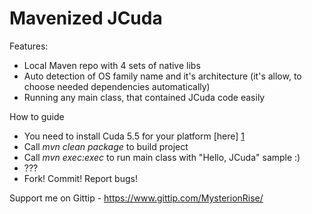 Mavenized JCuda
============

Features:

* Local Maven repo with 4 sets of native libs
* Auto detection of OS family name and it's architecture (it's allow, to choose needed dependencies automatically)
* Running any main class, that contained JCuda code easily

How to guide

* You need to install Cuda 5.5 for your platform [here] [1]
* Call _mvn clean package_ to build project
* Call _mvn exec:exec_ to run main class with "Hello, JCuda" sample :)
* ???
* Fork! Commit! Report bugs!

Support me on Gittip - https://www.gittip.com/MysterionRise/

[1]: https://developer.nvidia.com/cuda-downloads       "here"
